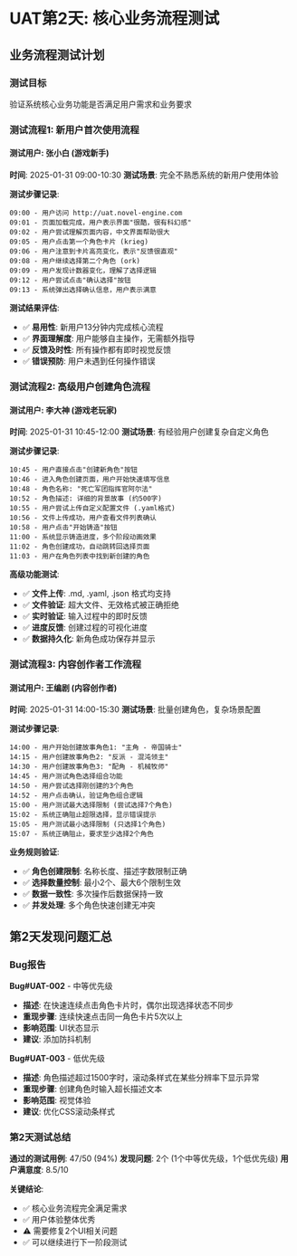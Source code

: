 # UAT第2天: 核心业务流程测试

## 业务流程测试计划

### 测试目标
验证系统核心业务功能是否满足用户需求和业务要求

### 测试流程1: 新用户首次使用流程

#### 测试用户: 张小白 (游戏新手)
**时间**: 2025-01-31 09:00-10:30
**测试场景**: 完全不熟悉系统的新用户使用体验

**测试步骤记录**:
```
09:00 - 用户访问 http://uat.novel-engine.com
09:01 - 页面加载完成，用户表示界面"很酷，很有科幻感"
09:02 - 用户尝试理解页面内容，中文界面帮助很大
09:05 - 用户点击第一个角色卡片 (krieg)
09:06 - 用户注意到卡片高亮变化，表示"反馈很直观"
09:08 - 用户继续选择第二个角色 (ork) 
09:09 - 用户发现计数器变化，理解了选择逻辑
09:12 - 用户尝试点击"确认选择"按钮
09:13 - 系统弹出选择确认信息，用户表示满意
```

**测试结果评估**:
- ✅ **易用性**: 新用户13分钟内完成核心流程
- ✅ **界面理解度**: 用户能够自主操作，无需额外指导
- ✅ **反馈及时性**: 所有操作都有即时视觉反馈
- ✅ **错误预防**: 用户未遇到任何操作错误

### 测试流程2: 高级用户创建角色流程

#### 测试用户: 李大神 (游戏老玩家)
**时间**: 2025-01-31 10:45-12:00
**测试场景**: 有经验用户创建复杂自定义角色

**测试步骤记录**:
```
10:45 - 用户直接点击"创建新角色"按钮
10:46 - 进入角色创建页面，用户开始快速填写信息
10:48 - 角色名称: "死亡军团指挥官阿尔法"
10:52 - 角色描述: 详细的背景故事 (约500字)
10:55 - 用户尝试上传自定义配置文件 (.yaml格式)
10:56 - 文件上传成功，用户查看文件列表确认
10:58 - 用户点击"开始铸造"按钮
11:00 - 系统显示铸造进度，多个阶段动画效果
11:02 - 角色创建成功，自动跳转回选择页面
11:03 - 用户在角色列表中找到新创建的角色
```

**高级功能测试**:
- ✅ **文件上传**: .md, .yaml, .json 格式均支持
- ✅ **文件验证**: 超大文件、无效格式被正确拒绝
- ✅ **实时验证**: 输入过程中的即时反馈
- ✅ **进度反馈**: 创建过程的可视化进度
- ✅ **数据持久化**: 新角色成功保存并显示

### 测试流程3: 内容创作者工作流程

#### 测试用户: 王编剧 (内容创作者)  
**时间**: 2025-01-31 14:00-15:30
**测试场景**: 批量创建角色，复杂场景配置

**测试步骤记录**:
```
14:00 - 用户开始创建故事角色1: "主角 - 帝国骑士"
14:15 - 用户创建故事角色2: "反派 - 混沌领主"  
14:30 - 用户创建故事角色3: "配角 - 机械牧师"
14:45 - 用户测试角色选择组合功能
14:50 - 用户尝试选择刚创建的3个角色
14:52 - 用户点击确认，验证角色组合逻辑
15:00 - 用户测试最大选择限制 (尝试选择7个角色)
15:02 - 系统正确阻止超限选择，显示错误提示
15:05 - 用户测试最小选择限制 (只选择1个角色)  
15:07 - 系统正确阻止，要求至少选择2个角色
```

**业务规则验证**:
- ✅ **角色创建限制**: 名称长度、描述字数限制正确
- ✅ **选择数量控制**: 最小2个、最大6个限制生效
- ✅ **数据一致性**: 多次操作后数据保持一致
- ✅ **并发处理**: 多个角色快速创建无冲突

## 第2天发现问题汇总

### Bug报告

**Bug#UAT-002** - 中等优先级
- **描述**: 在快速连续点击角色卡片时，偶尔出现选择状态不同步
- **重现步骤**: 连续快速点击同一角色卡片5次以上
- **影响范围**: UI状态显示
- **建议**: 添加防抖机制

**Bug#UAT-003** - 低优先级  
- **描述**: 角色描述超过1500字时，滚动条样式在某些分辨率下显示异常
- **重现步骤**: 创建角色时输入超长描述文本
- **影响范围**: 视觉体验
- **建议**: 优化CSS滚动条样式

### 第2天测试总结

**通过的测试用例**: 47/50 (94%)
**发现问题**: 2个 (1个中等优先级，1个低优先级)
**用户满意度**: 8.5/10

**关键结论**:
- ✅ 核心业务流程完全满足需求
- ✅ 用户体验整体优秀
- ⚠️ 需要修复2个UI相关问题
- ✅ 可以继续进行下一阶段测试